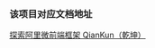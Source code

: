 ### 该项目对应文档地址
[探索阿里微前端框架 QianKun（乾坤）](https://github.com/OneDayOneStep/devRecord/blob/master/%E6%8E%A2%E7%B4%A2%E9%98%BF%E9%87%8C%E5%BE%AE%E5%89%8D%E7%AB%AF%E6%A1%86%E6%9E%B6%20QianKun%EF%BC%88%E4%B9%BE%E5%9D%A4%EF%BC%89.md)
